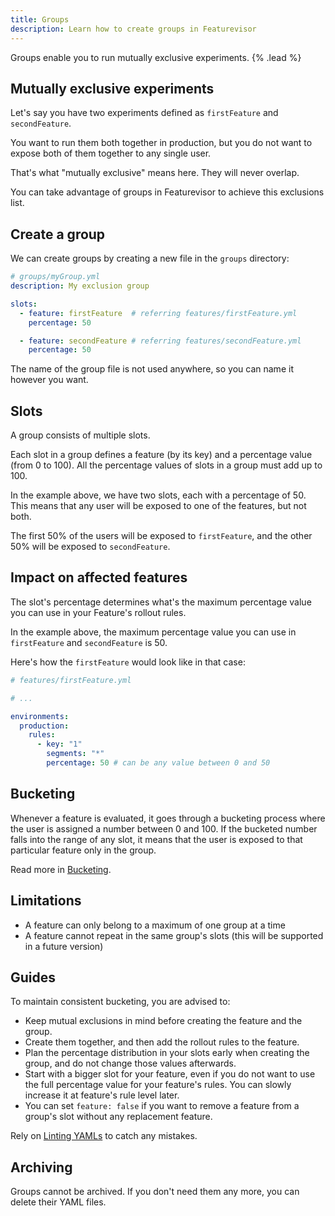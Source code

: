 ```yaml
---
title: Groups
description: Learn how to create groups in Featurevisor
---
```


Groups enable you to run mutually exclusive experiments. {% .lead %}

## Mutually exclusive experiments

Let's say you have two experiments defined as `firstFeature` and `secondFeature`.

You want to run them both together in production, but you do not want to expose both of them together to any single user.

That's what "mutually exclusive" means here. They will never overlap.

You can take advantage of groups in Featurevisor to achieve this exclusions list.

## Create a group

We can create groups by creating a new file in the `groups` directory:

```yml
# groups/myGroup.yml
description: My exclusion group

slots:
  - feature: firstFeature  # referring features/firstFeature.yml
    percentage: 50

  - feature: secondFeature # referring features/secondFeature.yml
    percentage: 50
```

The name of the group file is not used anywhere, so you can name it however you want.

## Slots

A group consists of multiple slots.

Each slot in a group defines a feature (by its key) and a percentage value (from 0 to 100). All the percentage values of slots in a group must add up to 100.

In the example above, we have two slots, each with a percentage of 50. This means that any user will be exposed to one of the features, but not both.

The first 50% of the users will be exposed to `firstFeature`, and the other 50% will be exposed to `secondFeature`.

## Impact on affected features

The slot's percentage determines what's the maximum percentage value you can use in your Feature's rollout rules.

In the example above, the maximum percentage value you can use in `firstFeature` and `secondFeature` is 50.

Here's how the `firstFeature` would look like in that case:

```yml
# features/firstFeature.yml

# ...

environments:
  production:
    rules:
      - key: "1"
        segments: "*"
        percentage: 50 # can be any value between 0 and 50
```

## Bucketing

Whenever a feature is evaluated, it goes through a bucketing process where the user is assigned a number between 0 and 100. If the bucketed number falls into the range of any slot, it means that the user is exposed to that particular feature only in the group.

Read more in [Bucketing](/docs/bucketing).

## Limitations

- A feature can only belong to a maximum of one group at a time
- A feature cannot repeat in the same group's slots (this will be supported in a future version)

## Guides

To maintain consistent bucketing, you are advised to:

- Keep mutual exclusions in mind before creating the feature and the group.
- Create them together, and then add the rollout rules to the feature.
- Plan the percentage distribution in your slots early when creating the group, and do not change those values afterwards.
- Start with a bigger slot for your feature, even if you do not want to use the full percentage value for your feature's rules. You can slowly increase it at feature's rule level later.
- You can set `feature: false` if you want to remove a feature from a group's slot without any replacement feature.

Rely on [Linting YAMLs](/docs/linting-yamls) to catch any mistakes.

## Archiving

Groups cannot be archived. If you don't need them any more, you can delete their YAML files.
